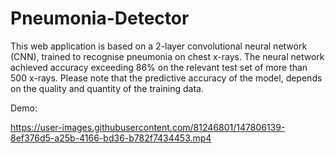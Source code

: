 # Pneumonia-Detector
This web application is based on a 2-layer convolutional neural network (CNN), trained to recognise pneumonia on chest x-rays. The neural network achieved accuracy exceeding 86% on the relevant test set of more than 500 x-rays. Please note that the predictive accuracy of the model, depends on the quality and quantity of the training data.

Demo:


https://user-images.githubusercontent.com/81246801/147806139-8ef376d5-a25b-4166-bd36-b782f7434453.mp4

